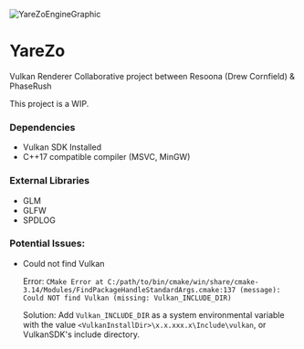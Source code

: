 ![YareZoEngineGraphic](https://i.imgur.com/y3som7P.png)

# YareZo  
Vulkan Renderer
Collaborative project between Resoona (Drew Cornfield) & PhaseRush  

This project is a WIP.

### Dependencies
- Vulkan SDK Installed
- C++17 compatible compiler (MSVC, MinGW)

### External Libraries
- GLM
- GLFW
- SPDLOG

### Potential Issues:

- Could not find Vulkan

    Error: `CMake Error at C:/path/to/bin/cmake/win/share/cmake-3.14/Modules/FindPackageHandleStandardArgs.cmake:137 (message):
    Could NOT find Vulkan (missing: Vulkan_INCLUDE_DIR)`
  
    Solution: Add `Vulkan_INCLUDE_DIR` as a system environmental variable with the value `<VulkanInstallDir>\x.x.xxx.x\Include\vulkan`,
    or VulkanSDK's include directory.
